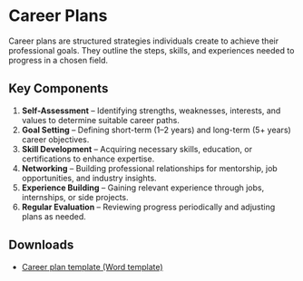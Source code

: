 # Career Plans

Career plans are structured strategies individuals create to achieve their professional goals. They outline the steps, skills, and experiences needed to progress in a chosen field.

## Key Components

1. **Self-Assessment** – Identifying strengths, weaknesses, interests, and values to determine suitable career paths.
2. **Goal Setting** – Defining short-term (1–2 years) and long-term (5+ years) career objectives.
3. **Skill Development** – Acquiring necessary skills, education, or certifications to enhance expertise.
4. **Networking** – Building professional relationships for mentorship, job opportunities, and industry insights.
5. **Experience Building** – Gaining relevant experience through jobs, internships, or side projects.
6. **Regular Evaluation** – Reviewing progress periodically and adjusting plans as needed.

## Downloads

- [Career plan template (Word template)](../../downloads/templates/career-plan.dotx)
